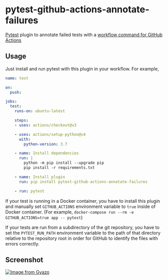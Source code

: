 # pytest-github-actions-annotate-failures
[Pytest](https://pypi.org/project/pytest/) plugin to annotate failed tests with a [workflow command for GitHub Actions](https://help.github.com/en/actions/reference/workflow-commands-for-github-actions)

## Usage
Just install and run pytest with this plugin in your workflow. For example,

```yaml
name: test

on:
  push:

jobs:
  test:
    runs-on: ubuntu-latest

    steps:
    - uses: actions/checkout@v3

    - uses: actions/setup-python@v4
      with:
        python-version: 3.7

    - name: Install dependencies
      run: |
        python -m pip install --upgrade pip
        pip install -r requirements.txt

    - name: Install plugin
      run: pip install pytest-github-actions-annotate-failures

    - run: pytest
```

If your test is running in a Docker container, you have to install this plugin and manually set `GITHUB_ACTIONS` environment variable to `true` inside of Docker container. (For example, `docker-compose run --rm -e GITHUB_ACTIONS=true app -- pytest`)

If your tests are run from a subdirectory of the git repository, you have to set the `PYTEST_RUN_PATH` environment variable to the path of that directory relative to the repository root in order for GitHub to identify the files with errors correctly.

## Screenshot
[![Image from Gyazo](https://i.gyazo.com/b578304465dd1b755ceb0e04692a57d9.png)](https://gyazo.com/b578304465dd1b755ceb0e04692a57d9)

